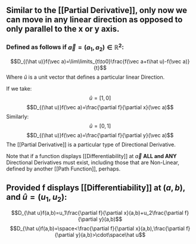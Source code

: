 ## Similar to the [[Partial Derivative]], only now we can move in any linear direction as opposed to only parallel to the x or y axis.

### Defined as follows if $\vec a = (a_1,a_2) \in \mathbb{R}^2$:
$$D_{(\hat u)}f(\vec a)=\lim\limits_{t\to0}\frac{f(\vec a+t\hat u)-f(\vec a)}{t}$$
Where $\hat u$ is a unit vector that defines a particular linear Direction.

If we take:
$$\hat u=[1,0]$$
$$D_{(\hat u)}f(\vec a)=\frac{\partial f}{\partial x}(\vec a)$$
Similarly:
$$\hat u=[0,1]$$
$$D_{(\hat u)}f(\vec a)=\frac{\partial f}{\partial y}(\vec a)$$
The [[Partial Derivative]] is a particular type of Directional Derivative.

Note that if a function displays [[Differentiability]] at $\vec a$ **ALL and ANY** Directional Derivatives must exist, including those that are Non-Linear, defined by another [[Path Function]], perhaps.

## Provided f displays [[Differentiability]] at $(a,b)$,  and $\hat u=(u_1,u_2)$:
$$D_{\hat u}f(a,b)=u_1\frac{\partial f}{\partial x}(a,b)+u_2\frac{\partial f}{\partial y}(a,b)$$
$$D_{\hat u}f(a,b)=\space<\frac{\partial f}{\partial x}(a,b),\frac{\partial f}{\partial y}(a,b)>\cdot\space\hat u$$
